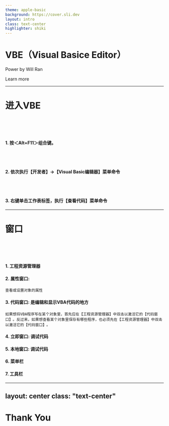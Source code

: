 ```yaml
---
theme: apple-basic
background: https://cover.sli.dev
layout: intro
class: text-center
highlighter: shiki
---
```


# VBE（Visual Basice Editor）

Power by Will Ran

<div class="pt-12">
  <span @click="next" class="px-2 p-1 rounded cursor-pointer hover:bg-white hover:bg-opacity-10">
    Learn more <carbon:arrow-right class="inline"/>
  </span>
</div>

---

# 进入VBE

<br>
<br>
<br>

<div v-click=1>


#### 1. **按＜Alt+F11＞组合键。**

</div>


<br>
<br>

<div v-click=2>

#### 2. **依次执行【开发者】→【Visual Basic编辑器】菜单命令**

</div>
  
<br>
<br>

<div v-click=3>

#### 3. **右键单击工作表标签，执行【查看代码】菜单命令**

</div>






---

# 窗口

<br>
<br>
<br>

<div v-click=1>


#### 1. **工程资源管理器**

</div>





<div v-click=2>

#### 2. **属性窗口**: 
`查看或设置对象的属性`

</div>
  



<div v-click=3>

#### 3. **代码窗口**: 是编辑和显示VBA代码的地方
`如果想将VBA程序写在某个对象里，首先应在【工程资源管理器】中双击以激活它的【代码窗口】​。反过来，如果想查看某个对象里保存有哪些程序，也必须先在【工程资源管理器】中双击以激活它的【代码窗口】​。`

</div>



<div v-click=4>

#### 4. **立即窗口**: 调试代码

</div>





<div v-click=5>

#### 5. **本地窗口**: 调试代码

</div>





<div v-click=6>

#### 6. **菜单栏**

</div>




<div v-click=7>

#### 7. **工具栏**

</div>


---
layout: center
class: "text-center"
---

# **Thank You**

